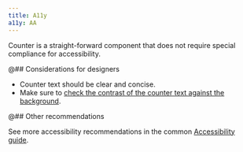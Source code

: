 ```yaml
---
title: A11y
a11y: AA
---
```


Counter is a straight-forward component that does not require special compliance for accessibility.

@## Considerations for designers

- Counter text should be clear and concise.
- Make sure to [check the contrast of the counter text against the background](/style/palette/palette-a11y/).

@## Other recommendations

See more accessibility recommendations in the common [Accessibility guide](/core-principles/a11y/#contrast).

